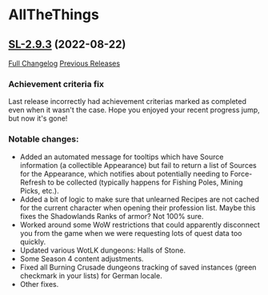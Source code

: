 # AllTheThings

## [SL-2.9.3](https://github.com/DFortun81/AllTheThings/tree/SL-2.9.3) (2022-08-22)
[Full Changelog](https://github.com/DFortun81/AllTheThings/compare/SL-2.9.2...SL-2.9.3) [Previous Releases](https://github.com/DFortun81/AllTheThings/releases)


### Achievement criteria fix

Last release incorrectly had achievement criterias marked as completed even when it wasn't the case. Hope you enjoyed your recent progress jump, but now it's gone!


### Notable changes:

- Added an automated message for tooltips which have Source information (a collectible Appearance) but fail to return a list of Sources for the Appearance, which notifies about potentially needing to Force-Refresh to be collected (typically happens for Fishing Poles, Mining Picks, etc.).
- Added a bit of logic to make sure that unlearned Recipes are not cached for the current character when opening their profession list. Maybe this fixes the Shadowlands Ranks of armor? Not 100% sure.
- Worked around some WoW restrictions that could apparently disconnect you from the game when we were requesting lots of quest data too quickly.
- Updated various WotLK dungeons: Halls of Stone.
- Some Season 4 content adjustments.
- Fixed all Burning Crusade dungeons tracking of saved instances (green checkmark in your lists) for German locale.
- Other fixes.
